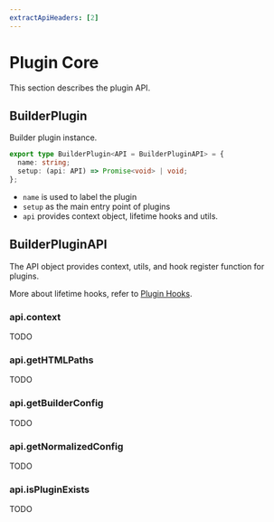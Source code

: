 ```yaml
---
extractApiHeaders: [2]
---
```


# Plugin Core

This section describes the plugin API.

## BuilderPlugin

Builder plugin instance.

```typescript
export type BuilderPlugin<API = BuilderPluginAPI> = {
  name: string;
  setup: (api: API) => Promise<void> | void;
};
```

- `name` is used to label the plugin
- `setup` as the main entry point of plugins
- `api` provides context object, lifetime hooks and utils.

## BuilderPluginAPI

The API object provides context, utils, and hook register function for plugins.

More about lifetime hooks, refer to [Plugin Hooks](./plugin-hooks).

### api.context

TODO

### api.getHTMLPaths

TODO

### api.getBuilderConfig

TODO

### api.getNormalizedConfig

TODO

### api.isPluginExists

TODO
